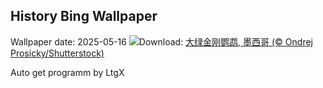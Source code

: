## History Bing Wallpaper
Wallpaper date: 2025-05-16
![](https://www.bing.com/th?id=OHR.GreenMacaw_ZH-CN3451340204_UHD.jpg&w=1000)Download: [大绿金刚鹦鹉, 墨西哥 (© Ondrej Prosicky/Shutterstock)](https://www.bing.com/th?id=OHR.GreenMacaw_ZH-CN3451340204_UHD.jpg)

Auto get programm by LtgX
